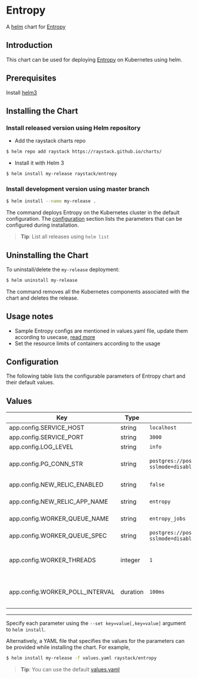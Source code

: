 # Entropy

A [helm](https://helm.sh/) chart for [Entropy](https://github.com/raystack/entropy)

## Introduction

This chart can be used for deploying [Entropy](https://github.com/raystack/entropy) on Kubernetes using helm.

## Prerequisites

Install [helm3](https://helm.sh/docs/intro/install/#helm)

## Installing the Chart

### Install released version using Helm repository

- Add the raystack charts repo

```bash
$ helm repo add raystack https://raystack.github.io/charts/
```

- Install it with Helm 3

```bash
$ helm install my-release raystack/entropy
```

### Install development version using master branch

```bash
$ helm install --name my-release .
```

The command deploys Entropy on the Kubernetes cluster in the default configuration. The [configuration](#configuration) section lists the parameters that can be configured during installation.

> **Tip**: List all releases using `helm list`

## Uninstalling the Chart

To uninstall/delete the `my-release` deployment:

```bash
$ helm uninstall my-release
```

The command removes all the Kubernetes components associated with the chart and deletes the release.

## Usage notes

- Sample Entropy configs are mentioned in values.yaml file, update them according to usecase, [read more](https://github.com/raystack/entropy/blob/main/docs/reference/configuration.md#configurations)
- Set the resource limits of containers according to the usage

## Configuration

The following table lists the configurable parameters of Entropy chart and their default values.

## Values

| Key                             | Type     | Default                                                      | Description                        |
| ------------------------------- | -------- | ------------------------------------------------------------ | ---------------------------------- |
| app.config.SERVICE_HOST         | string   | `localhost`                                                  | service host                       |
| app.config.SERVICE_PORT         | string   | `3000`                                                       | service port                       |
| app.config.LOG_LEVEL            | string   | `info`                                                       | log level                          |
| app.config.PG_CONN_STR          | string   | `postgres://postgres@localhost:5432/entropy?sslmode=disable` | Postgres connection string         |
| app.config.NEW_RELIC_ENABLED    | string   | `false`                                                      | enable newrelic                    |
| app.config.NEW_RELIC_APP_NAME   | string   | `entropy`                                                    | newrelic app name                  |
| app.config.WORKER_QUEUE_NAME    | string   | `entropy_jobs`                                               | Job queue name                     |
| app.config.WORKER_QUEUE_SPEC    | string   | `postgres://postgres@localhost:5432/entropy?sslmode=disable` | Job queue specification            |
| app.config.WORKER_THREADS       | integer  | `1`                                                          | Number of worker threads to run    |
| app.config.WORKER_POLL_INTERVAL | duration | `100ms`                                                      | Interval between each poll for job |

---

Specify each parameter using the `--set key=value[,key=value]` argument to `helm install`.

Alternatively, a YAML file that specifies the values for the parameters can be provided while installing the chart. For example,

```bash
$ helm install my-release -f values.yaml raystack/entropy
```

> **Tip**: You can use the default [values.yaml](values.yaml)
